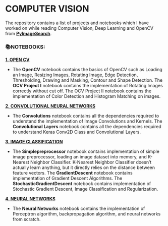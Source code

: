 # **COMPUTER VISION**

The repository contains a list of projects and notebooks which I have worked on while reading Computer Vision, Deep Learning and OpenCV from [**PyImageSearch**](https://www.pyimagesearch.com/). 

### 📚**NOTEBOOKS:**

[**1. OPEN CV**](https://github.com/ThinamXx/ComputerVision/tree/main/01.%20OpenCV)
- The **OpenCV** notebook contains the basics of OpenCV such as Loading an Image, Resizing Images, Rotating Image, Edge Detection, Thresholding, Drawing and Masking, Contour and Shape Detection. The **OCV Project I** notebook contains the implementation of Rotating Images correctly without cut off. The OCV Project II notebook contains the implementation of Color Detection and Histogram Matching on images.

[**2. CONVOLUTIONAL NEURAL NETWORKS**](https://github.com/ThinamXx/ComputerVision/tree/main/02.%20ConvolutionalNeuralNetworks)
- The **Convolutions** notebook contains all the dependencies required to understand the implementation of Image Convolutions and Kernels. The **Convolutional Layers** notebook contains all the dependencies required to understand Keras Conv2D Class and Convolutional Layers.

[**3. IMAGE CLASSIFICATION**](https://github.com/ThinamXx/ComputerVision/tree/main/03.%20Image%20Classification)
- The **Simplepreprocessor** notebook contains implementation of simple image preprocessor, loading an image dataset into memory, and K-Nearest Neighbor Classifier. K-Nearest Neighbor Classifier doesn’t actually learn anything, but it directly relies on the distance between feature vectors. The **GradientDescent** notebook contains implementation of Gradient Descent Algorithms. The **StochasticGradientDescent** notebook contains implementation of Stochastic Gradient Descent, Image Classification and Regularization.

[**4. NEURAL NETWORKS**](https://github.com/ThinamXx/ComputerVision/tree/main/04.%20Neural%20Networks)
- The **Neural Networks** notebook contains the implementation of Perceptron algorithm, backpropagation algorithm, and neural networks from scratch.

